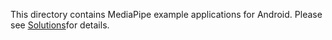 This directory contains MediaPipe example applications for Android. Please see [Solutions](https://solutions.mediapipe.dev)for details.

